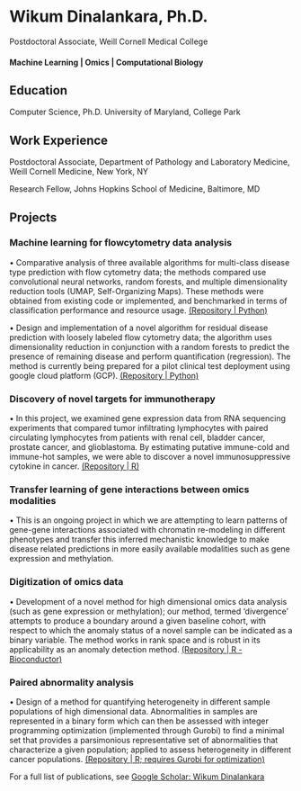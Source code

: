 # Wikum Dinalankara, Ph.D.
Postdoctoral Associate, Weill Cornell Medical College

#### Machine Learning | Omics | Computational Biology 

## Education
Computer Science, Ph.D.
University of Maryland, College Park

## Work Experience
Postdoctoral Associate, Department of Pathology and Laboratory Medicine, Weill Cornell Medicine, New York, NY

Research Fellow, Johns Hopkins School of Medicine, Baltimore, MD

## Projects
### Machine learning for flowcytometry data analysis
•	Comparative analysis of three available algorithms for multi-class disease type prediction with flow cytometry data; the methods compared use convolutional neural networks, random forests, and multiple dimensionality reduction tools (UMAP, Self-Organizing Maps). These methods were obtained from existing code or implemented, and benchmarked in terms of classification performance and resource usage. [(Repository | Python)](https://github.com/wikum/flowComparison)

•	Design and implementation of a novel algorithm for residual disease prediction with loosely labeled flow cytometry data; the algorithm uses dimensionality reduction in conjunction with a random forests to predict the presence of remaining disease and perform quantification (regression). The method is currently being prepared for a pilot clinical test deployment using google cloud platform (GCP). [(Repository | Python)](https://github.com/wikum/CLL\_MRD)

### Discovery of novel targets for immunotherapy
•	In this project, we examined gene expression data from RNA sequencing experiments that compared tumor infiltrating lymphocytes with paired circulating lymphocytes from patients with renal cell, bladder cancer, prostate cancer, and glioblastoma. By estimating putative immune-cold and immune-hot samples, we were able to discover a novel immunosuppressive cytokine in cancer. [(Repository | R)](https://github.com/wikum/TILsAnalysis)

### Transfer learning of gene interactions between omics modalities
•	This is an ongoing project in which we are attempting to learn patterns of gene-gene interactions associated with chromatin re-modeling in different phenotypes and transfer this inferred mechanistic knowledge to make disease related predictions in more easily available modalities such as gene expression and methylation.

### Digitization of omics data
•	Development of a novel method for high dimensional omics data analysis (such as gene expression or methylation); our method, termed ‘divergence’ attempts to produce a boundary around a given baseline cohort, with respect to which the anomaly status of a novel sample can be indicated as a binary variable. The method works in rank space and is robust in its applicability as an anomaly detection method. [(Repository | R - Bioconductor)](https://github.com/wikum/divergence)

### Paired abnormality analysis
•	Design of a method for quantifying heterogeneity in different sample populations of high dimensional data. Abnormalities in samples are represented in a binary form which can then be assessed with integer programming optimization (implemented through Gurobi) to find a minimal set that provides a parsimonious representative set of abnormalities that characterize a given population; applied to assess heterogeneity in different cancer populations. [(Repository | R; requires Gurobi for optimization)](https://github.com/wikum/CoveringAnalysis)


For a full list of publications, see [Google Scholar: Wikum Dinalankara](https://scholar.google.com/citations?user=T2E7-X4AAAAJ)

